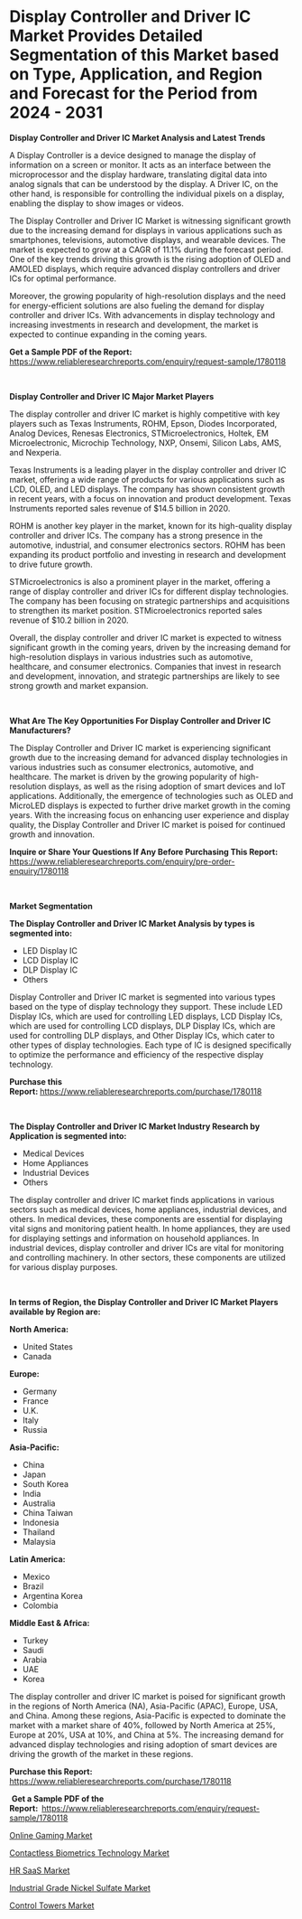 <p><h1>Display Controller and Driver IC Market Provides Detailed Segmentation of this Market based on Type, Application, and Region and Forecast for the Period from 2024 - 2031</h1></p><p><strong>Display Controller and Driver IC Market Analysis and Latest Trends</strong></p>
<p><p>A Display Controller is a device designed to manage the display of information on a screen or monitor. It acts as an interface between the microprocessor and the display hardware, translating digital data into analog signals that can be understood by the display. A Driver IC, on the other hand, is responsible for controlling the individual pixels on a display, enabling the display to show images or videos.</p><p>The Display Controller and Driver IC Market is witnessing significant growth due to the increasing demand for displays in various applications such as smartphones, televisions, automotive displays, and wearable devices. The market is expected to grow at a CAGR of 11.1% during the forecast period. One of the key trends driving this growth is the rising adoption of OLED and AMOLED displays, which require advanced display controllers and driver ICs for optimal performance.</p><p>Moreover, the growing popularity of high-resolution displays and the need for energy-efficient solutions are also fueling the demand for display controller and driver ICs. With advancements in display technology and increasing investments in research and development, the market is expected to continue expanding in the coming years.</p></p>
<p><strong>Get a Sample PDF of the Report:&nbsp;</strong> <a href="https://www.reliableresearchreports.com/enquiry/request-sample/1780118">https://www.reliableresearchreports.com/enquiry/request-sample/1780118</a></p>
<p>&nbsp;</p>
<p><strong>Display Controller and Driver IC Major Market Players</strong></p>
<p><p>The display controller and driver IC market is highly competitive with key players such as Texas Instruments, ROHM, Epson, Diodes Incorporated, Analog Devices, Renesas Electronics, STMicroelectronics, Holtek, EM Microelectronic, Microchip Technology, NXP, Onsemi, Silicon Labs, AMS, and Nexperia. </p><p>Texas Instruments is a leading player in the display controller and driver IC market, offering a wide range of products for various applications such as LCD, OLED, and LED displays. The company has shown consistent growth in recent years, with a focus on innovation and product development. Texas Instruments reported sales revenue of $14.5 billion in 2020.</p><p>ROHM is another key player in the market, known for its high-quality display controller and driver ICs. The company has a strong presence in the automotive, industrial, and consumer electronics sectors. ROHM has been expanding its product portfolio and investing in research and development to drive future growth. </p><p>STMicroelectronics is also a prominent player in the market, offering a range of display controller and driver ICs for different display technologies. The company has been focusing on strategic partnerships and acquisitions to strengthen its market position. STMicroelectronics reported sales revenue of $10.2 billion in 2020.</p><p>Overall, the display controller and driver IC market is expected to witness significant growth in the coming years, driven by the increasing demand for high-resolution displays in various industries such as automotive, healthcare, and consumer electronics. Companies that invest in research and development, innovation, and strategic partnerships are likely to see strong growth and market expansion.</p></p>
<p>&nbsp;</p>
<p><strong>What Are The Key Opportunities For Display Controller and Driver IC Manufacturers?</strong></p>
<p><p>The Display Controller and Driver IC market is experiencing significant growth due to the increasing demand for advanced display technologies in various industries such as consumer electronics, automotive, and healthcare. The market is driven by the growing popularity of high-resolution displays, as well as the rising adoption of smart devices and IoT applications. Additionally, the emergence of technologies such as OLED and MicroLED displays is expected to further drive market growth in the coming years. With the increasing focus on enhancing user experience and display quality, the Display Controller and Driver IC market is poised for continued growth and innovation.</p></p>
<p><strong>Inquire or Share Your Questions If Any Before Purchasing This Report:</strong> <a href="https://www.reliableresearchreports.com/enquiry/pre-order-enquiry/1780118">https://www.reliableresearchreports.com/enquiry/pre-order-enquiry/1780118</a></p>
<p>&nbsp;</p>
<p><strong>Market Segmentation</strong></p>
<p><strong>The Display Controller and Driver IC Market Analysis by types is segmented into:</strong></p>
<p><ul><li>LED Display IC</li><li>LCD Display IC</li><li>DLP Display IC</li><li>Others</li></ul></p>
<p><p>Display Controller and Driver IC market is segmented into various types based on the type of display technology they support. These include LED Display ICs, which are used for controlling LED displays, LCD Display ICs, which are used for controlling LCD displays, DLP Display ICs, which are used for controlling DLP displays, and Other Display ICs, which cater to other types of display technologies. Each type of IC is designed specifically to optimize the performance and efficiency of the respective display technology.</p></p>
<p><strong>Purchase this Report:&nbsp;</strong><a href="https://www.reliableresearchreports.com/purchase/1780118">https://www.reliableresearchreports.com/purchase/1780118</a></p>
<p>&nbsp;</p>
<p><strong>The Display Controller and Driver IC Market Industry Research by Application is segmented into:</strong></p>
<p><ul><li>Medical Devices</li><li>Home Appliances</li><li>Industrial Devices</li><li>Others</li></ul></p>
<p><p>The display controller and driver IC market finds applications in various sectors such as medical devices, home appliances, industrial devices, and others. In medical devices, these components are essential for displaying vital signs and monitoring patient health. In home appliances, they are used for displaying settings and information on household appliances. In industrial devices, display controller and driver ICs are vital for monitoring and controlling machinery. In other sectors, these components are utilized for various display purposes.</p></p>
<p>&nbsp;</p>
<p><strong>In terms of Region, the Display Controller and Driver IC Market Players available by Region are:</strong></p>
<p>
    <p> <strong> North America: </strong>
        <ul>
            <li>United States</li>
            <li>Canada</li>
        </ul>
        </p> 
    <p> <strong> Europe: </strong>
        <ul>
            <li>Germany</li>
            <li>France</li>
            <li>U.K.</li>
            <li>Italy</li>
            <li>Russia</li>
        </ul>
        </p> 
    <p> <strong> Asia-Pacific: </strong>
        <ul>
            <li>China</li>
            <li>Japan</li>
            <li>South Korea</li>
            <li>India</li>
            <li>Australia</li>
            <li>China Taiwan</li>
            <li>Indonesia</li>
            <li>Thailand</li>
            <li>Malaysia</li>
        </ul>
        </p> 
    <p> <strong> Latin America: </strong>
        <ul>
            <li>Mexico</li>
            <li>Brazil</li>
            <li>Argentina Korea</li>
            <li>Colombia</li>
        </ul>
        </p> 
    <p> <strong> Middle East & Africa: </strong>
        <ul>
            <li>Turkey</li>
            <li>Saudi</li>
            <li>Arabia</li>
            <li>UAE</li>
            <li>Korea</li>
        </ul>
    </p>
    </p>
<p><p>The display controller and driver IC market is poised for significant growth in the regions of North America (NA), Asia-Pacific (APAC), Europe, USA, and China. Among these regions, Asia-Pacific is expected to dominate the market with a market share of 40%, followed by North America at 25%, Europe at 20%, USA at 10%, and China at 5%. The increasing demand for advanced display technologies and rising adoption of smart devices are driving the growth of the market in these regions.</p></p>
<p><strong>Purchase this Report: </strong><a href="https://www.reliableresearchreports.com/purchase/1780118">https://www.reliableresearchreports.com/purchase/1780118</a></p>
<p>&nbsp;<strong>Get a Sample PDF of the Report:&nbsp;&nbsp;</strong><a href="https://www.reliableresearchreports.com/enquiry/request-sample/1780118">https://www.reliableresearchreports.com/enquiry/request-sample/1780118</a></p>
<p><strong></strong></p>
<p><p><a href="https://medium.com/@nyahreinger/analyzing-online-gaming-market-global-industry-perspective-and-forecast-2024-to-2031-15cd9917a606">Online Gaming Market</a></p><p><a href="https://medium.com/@nyahreinger/contactless-biometrics-technology-market-size-cagr-trends-2024-2030-830d2788d47f">Contactless Biometrics Technology Market</a></p><p><a href="https://medium.com/@nyahreinger/hr-saas-market-size-cagr-trends-2024-2030-0a7fbe733d75">HR SaaS Market</a></p><p><a href="https://github.com/danielneavesallisons03mba/Market-Research-Report-List-1/blob/main/industrial-grade-nickel-sulfate-market.md">Industrial Grade Nickel Sulfate Market</a></p><p><a href="https://medium.com/@nyahreinger/control-towers-market-size-reveals-the-best-marketing-channels-in-global-industry-0f2928f78212">Control Towers Market</a></p></p>